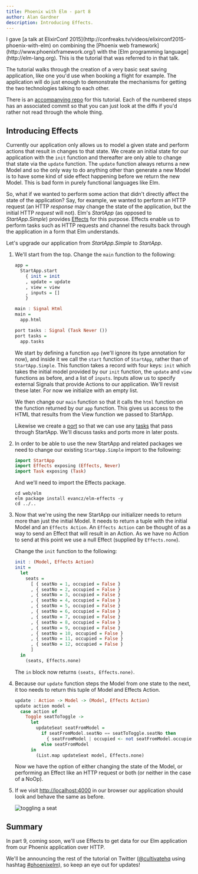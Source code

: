 ```yaml
---
title: Phoenix with Elm - part 8
author: Alan Gardner
description: Introducing Effects.
---
```


<section class="callout">
  I gave [a talk at ElixirConf 2015](http://confreaks.tv/videos/elixirconf2015-phoenix-with-elm) on combining the [Phoenix web framework](http://www.phoenixframework.org/) with the [Elm programming language](http://elm-lang.org). This is the tutorial that was referred to in that talk.

  The tutorial walks through the creation of a very basic seat saving application, like one you'd use when booking a flight for example. The application will do just enough to demonstrate the mechanisms for getting the two technologies talking to each other.

  There is an [accompanying repo](https://github.com/CultivateHQ/seat_saver) for this tutorial. Each of the numbered steps has an associated commit so that you can just look at the diffs if you'd rather not read through the whole thing.
</section>


## Introducing Effects

Currently our application only allows us to model a given state and perform actions that result in changes to that state. We create an initial state for our application with the `init` function and thereafter are only able to change that state via the `update` function. The `update` function always returns a new Model and so the only way to do anything other than generate a new Model is to have some kind of side effect happening before we return the new Model. This is bad form in purely functional languages like Elm.

So, what if we wanted to perform some action that didn't directly affect the state of the application? Say, for example, we wanted to perform an HTTP request (an HTTP *response* may change the state of the application, but the initial HTTP _request_ will not). Elm's *StartApp* (as opposed to *StartApp.Simple*) provides [Effects](http://package.elm-lang.org/packages/evancz/elm-effects/2.0.0/Effects) for this purpose. Effects enable us to perform tasks such as HTTP requests and channel the results back through the application in a form that Elm understands.

Let's upgrade our application from *StartApp.Simple* to *StartApp*.

1. We'll start from the top. Change the `main` function to the following:

    ```haskell
    app =
      StartApp.start
        { init = init
        , update = update
        , view = view
        , inputs = []
        }

    main : Signal Html
    main =
      app.html

    port tasks : Signal (Task Never ())
    port tasks =
      app.tasks
    ```

    We start by defining a function `app` (we'll ignore its type annotation for now), and inside it we call the `start` function of `StartApp`, rather than of `StartApp.Simple`. This function takes a record with four keys: `init` which takes the initial model provided by our `init` function, the `update` and `view` functions as before, and a list of `inputs`. Inputs allow us to specify external Signals that provide Actions to our application. We'll revisit these later. For now we initialize with an empty list.

    We then change our `main` function so that it calls the `html` function on the function returned by our `app` function. This gives us access to the HTML that results from the View function we passed to StartApp.

    Likewise we create a [port](http://elm-lang.org/guide/interop#ports) so that we can use any [tasks](http://elm-lang.org/guide/reactivity#tasks) that pass through StartApp. We'll discuss tasks and ports more in later posts.

2. In order to be able to use the new StartApp and related packages we need to change our existing `StartApp.Simple` import to the following:

    ```haskell
    import StartApp
    import Effects exposing (Effects, Never)
    import Task exposing (Task)
    ```

    And we'll need to import the Effects package.

    ```shell
    cd web/elm
    elm package install evancz/elm-effects -y
    cd ../..
    ```

3. Now that we're using the new StartApp our initializer needs to return more than just the initial Model. It needs to return a tuple with the initial Model and an `Effects Action`. An `Effects Action` can be thought of as a way to send an Effect that will result in an Action. As we have no Action to send at this point we use a null Effect (supplied by `Effects.none`).

    Change the `init` function to the following:

    ```haskell
    init : (Model, Effects Action)
    init =
      let
        seats =
          [ { seatNo = 1, occupied = False }
          , { seatNo = 2, occupied = False }
          , { seatNo = 3, occupied = False }
          , { seatNo = 4, occupied = False }
          , { seatNo = 5, occupied = False }
          , { seatNo = 6, occupied = False }
          , { seatNo = 7, occupied = False }
          , { seatNo = 8, occupied = False }
          , { seatNo = 9, occupied = False }
          , { seatNo = 10, occupied = False }
          , { seatNo = 11, occupied = False }
          , { seatNo = 12, occupied = False }
          ]
      in
        (seats, Effects.none)
    ```

    The `in` block now returns `(seats, Effects.none)`.

4. Because our `update` function steps the Model from one state to the next, it too needs to return this tuple of Model and Effects Action.

    ```haskell
    update : Action -> Model -> (Model, Effects Action)
    update action model =
      case action of
        Toggle seatToToggle ->
          let
            updateSeat seatFromModel =
              if seatFromModel.seatNo == seatToToggle.seatNo then
                { seatFromModel | occupied <- not seatFromModel.occupied }
              else seatFromModel
          in
            (List.map updateSeat model, Effects.none)
    ```

    Now we have the option of either changing the state of the Model, or performing an Effect like an HTTP request or both (or neither in the case of a NoOp).

5. If we visit <http://localhost:4000> in our browser our application should look and behave the same as before.

    ![toggling a seat](/images/phoenix-elm/10.png)


## Summary

In part 9, coming soon, we'll use Effects to get data for our Elm application from our Phoenix application over HTTP.

We'll be announcing the rest of the tutorial on Twitter ([@cultivatehq](https://twitter.com/cultivatehq) using hashtag [#phoenixelm](https://twitter.com/hashtag/phoenixelm?src=hash)), so keep an eye out for updates!
